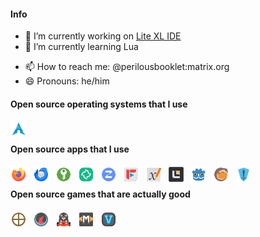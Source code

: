 <!-- SHIELDS -->
<!-- http://shields.io -->

#### Info
<!-- - 🔭 I’m currently working on [Lite XL Project Template Manager](https://github.com/PerilousBooklet/lite-xl-ptm) -->
- 🔭 I’m currently working on [Lite XL IDE](https://github.com/PerilousBooklet/lite-xl-ide)
- 🌱 I’m currently learning Lua
<!-- - 👯 I’m looking to collaborate on ? -->
<!-- - 🤔 I’m looking for help with documenting Lite XL -->
<!-- - 💬 Ask me about Arch Linux, ? -->
- 📫 How to reach me: @perilousbooklet:matrix.org
- 😄 Pronouns: he/him

#### Open source operating systems that I use
[<img align="left" alt="Arch Linux" width="26px" src="./icons/arch.svg" style="padding-right:10px;" />][arch]

<br />

<!-- #### Open source services that I use -->
<!-- [Fontello](https://fontello.com/) -->
<!-- [Excalidraw](https://excalidraw.com/) -->

#### Open source apps that I use
[<img align="left" alt="Firefox" width="26px" src="./icons/firefox.svg" style="padding-right:10px;" />][firefox]
[<img align="left" alt="Thunderbird" width="26px" src="./icons/thunderbird.svg" style="padding-right:10px;" />][thunderbird]
[<img align="left" alt="KeepassXC" width="26px" src="./icons/keepassxc.svg" style="padding-right:10px;" />][keepassxc]
[<img align="left" alt="Element Desktop" width="26px" src="./icons/element-desktop-bin.svg" style="padding-right:10px;" />][element-desktop]
[<img align="left" alt="Zulip" width="26px" src="./icons/zulip.svg" style="padding-right:10px;" />][zulip]
[<img align="left" alt="FreeTube" width="26px" src="./icons/freetube-bin.svg" style="padding-right:10px;" />][freetube]
[<img align="left" alt="Xournal++" width="26px" src="./icons/xournalpp.svg" style="padding-right:10px;" />][xournalpp]
[<img align="left" alt="Lite XL" width="26px" src="./icons/lite-xl.svg" style="padding-right:10px;" />][lite-xl]
[<img align="left" alt="Godot" width="26px" src="./icons/godot.svg" style="padding-right:10px;" />][godot]
[<img align="left" alt="Lutris" width="26px" src="./icons/lutris.svg" style="padding-right:10px;" />][lutris]
[<img align="left" alt="Heroic Games Launcher" width="26px" src="./icons/heroic-games-launcher.svg" style="padding-right:10px;" />][heroic-games-launcher]

<br />

<!-- #### Programming languages that I use -->
<!-- <p> -->
<!--   [<img align="left" alt="C++" width="26px" src="./icons/cpp.svg" style="padding-right:10px;" />][cpp] -->
<!--   [<img align="left" alt="Java" width="26px" src="./icons/java.svg" style="padding-right:10px;" />][java] -->
<!--   [<img align="left" alt="Bash" width="26px" src="./icons/bash.svg" style="padding-right:10px;" />][bash] -->
<!--   [<img align="left" alt="TeX" width="26px" src="./icons/tex.svg" style="padding-right:10px;" />][tex] -->
<!--   [<img align="left" alt="R" width="26px" src="./icons/r.svg" style="padding-right:10px;" />][r] -->
<!--   [<img align="left" alt="Lua" width="26px" src="./icons/lua.svg" style="padding-right:10px;" />][lua] -->
<!--   [<img align="left" alt="HTML" width="26px" src="./icons/html.svg" style="padding-right:10px;" />][html] -->
<!--   [<img align="left" alt="CSS" width="26px" src="./icons/css.svg" style="padding-right:10px;" />][css] -->
<!-- </p> -->

<!-- #### Tools that I use -->
<!-- <p> -->
<!--   [<img align="left" alt="Git" width="26px" src="./icons/git.svg" style="padding-right:10px;" />][git] -->
<!--   [<img align="left" alt="SSH" width="26px" src="./icons/ssh.svg" style="padding-right:10px;" />][ssh] -->
<!--   [<img align="left" alt="Tmux" width="26px" src="./icons/tmux.svg" style="padding-right:10px;" />][tmux] -->
<!--   [<img align="left" alt="Docker" width="26px" src="./icons/docker.svg" style="padding-right:10px;" />][docker] -->
<!-- </p> -->

<!-- <br /> -->

#### Open source games that are actually good
[<img align="left" alt="0AD" width="26px" src="./icons/0ad.svg" style="padding-right:10px;" />][0ad]
[<img align="left" alt="Xonotic" width="26px" src="./icons/xonotic.svg" style="padding-right:10px;" />][xonotic]
[<img align="left" alt="SuperTuxKart" width="26px" src="./icons/supertuxkart.svg" style="padding-right:10px;" />][supertuxkart]
[<img align="left" alt="Mindustry" width="26px" src="./icons/mindustry.svg" style="padding-right:10px;" />][mindustry]
[<img align="left" alt="Veloren" width="26px" src="./icons/veloren.svg" style="padding-right:10px;" />][veloren]

<!-- Bibliography -->

<!-- Operating systems -->
[arch]: https://archlinux.org/
[linux-mint]: https://www.linuxmint.com/

<!-- Apps -->
[firefox]: https://www.mozilla.org/en-US/firefox/new/
[thunderbird]: https://www.thunderbird.net/en-US/
[keepassxc]: https://keepassxc.org/
[element-desktop]: https://element.io/
[zulip]: https://zulip.com/
[freetube]: https://freetubeapp.io/
[xournalpp]: https://xournalpp.github.io/
[lite-xl]: https://lite-xl.com/
[godot]: https://godotengine.org/
[lutris]: https://lutris.net/
[heroic-games-launcher]: https://heroicgameslauncher.com/

[0ad]: https://play0ad.com/
[xonotic]: https://xonotic.org/
[supertuxkart]: https://supertuxkart.net/Main_Page
[mindustry]: https://mindustrygame.github.io/
[veloren]: https://veloren.net/

<!-- Programming Languages -->
[cpp]: 
[java]: 
[bash]: 
[lua]: 
[tex]: 
[r]: 
[html]: 
[css]: 

<!-- Tools -->
[git]: 
[ssh]: 
[tmux]: 
[docker]: 

<!-- Hardware -->
[laptop]: https://laptopwithlinux.com/
[zimaboard216]: https://shop.zimaboard.com/products/zimaboard-single-board-server

<!-- Books -->
<!-- [b1]:  -->
 
<!--
**PerilousBooklet/PerilousBooklet** is a ✨ _special_ ✨ repository because its `README.md` (this file) appears on your GitHub profile.

Here are some ideas to get you started:

- 🔭 I’m currently working on ...
- 🌱 I’m currently learning ...
- 👯 I’m looking to collaborate on ...
- 🤔 I’m looking for help with ...
- 💬 Ask me about ...
- 📫 How to reach me: ...
- 😄 Pronouns: ...
- ⚡ Fun fact: ...
-->
